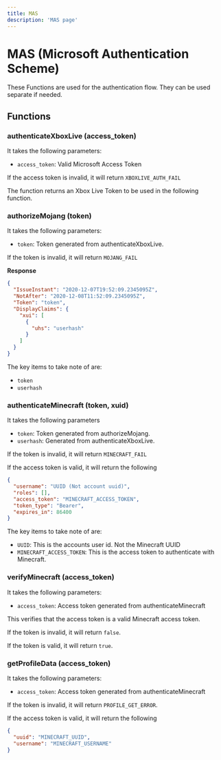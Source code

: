 ```yaml
---
title: MAS
description: 'MAS page'
---
```


# MAS (Microsoft Authentication Scheme)

These Functions are used for the authentication flow. They can be used separate if needed.

## Functions

### authenticateXboxLive (access_token)

It takes the following parameters:

+ `access_token`: Valid Microsoft Access Token

If the access token is invalid, it will return `XBOXLIVE_AUTH_FAIL`

The function returns an Xbox Live Token to be used in the following function.

### authorizeMojang (token)

It takes the following parameters:

+ `token`: Token generated from authenticateXboxLive.

If the token is invalid, it will return `MOJANG_FAIL`

**Response**

```json
{
  "IssueInstant": "2020-12-07T19:52:09.2345095Z",
  "NotAfter": "2020-12-08T11:52:09.2345095Z",
  "Token": "token",
  "DisplayClaims": {
    "xui": [
      {
        "uhs": "userhash"
      }
    ]
  }
}

```

The key items to take note of are:

+ `token`
+ `userhash`

### authenticateMinecraft (token, xuid)

It takes the following parameters

+ `token`: Token generated from authorizeMojang.
+ `userhash`: Generated from authenticateXboxLive.

If the token is invalid, it will return `MINECRAFT_FAIL`

If the access token is valid, it will return the following

```json
{
  "username": "UUID (Not account uuid)",
  "roles": [],
  "access_token": "MINECRAFT_ACCESS_TOKEN",
  "token_type": "Bearer",
  "expires_in": 86400
}

```
The key items to take note of are:
+ `UUID`: This is the accounts user id. Not the Minecraft UUID
+ `MINECRAFT_ACCESS_TOKEN`: This is the access token to authenticate with Minecraft.

### verifyMinecraft (access_token)

It takes the following parameters:

+ `access_token`: Access token generated from authenticateMinecraft

This verifies that the access token is a valid Minecraft access token.

If the token is invalid, it will return `false`.

If the token is valid, it will return `true`.

### getProfileData (access_token)

It takes the following parameters:

+ `access_token`: Access token generated from authenticateMinecraft

If the token is invalid, it will return `PROFILE_GET_ERROR`.

If the access token is valid, it will return the following

```json
{
  "uuid": "MINECRAFT_UUID",
  "username": "MINECRAFT_USERNAME"
}
```
